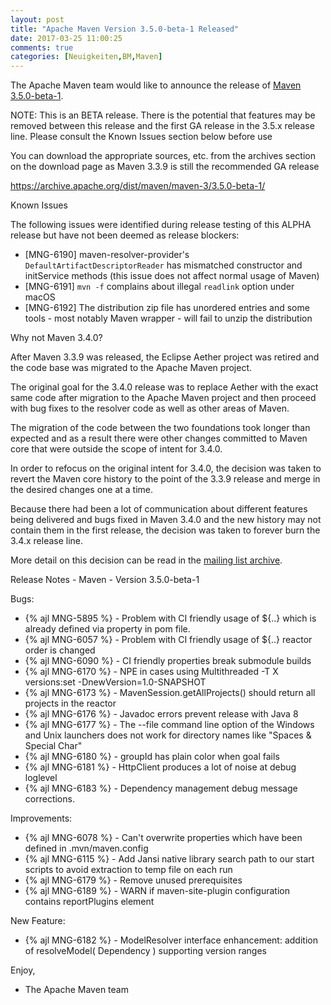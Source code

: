 ```yaml
---
layout: post
title: "Apache Maven Version 3.5.0-beta-1 Released"
date: 2017-03-25 11:00:25
comments: true
categories: [Neuigkeiten,BM,Maven]
---
```

The Apache Maven team would like to announce the release of [Maven 3.5.0-beta-1](http://maven.apache.org/).

NOTE: This is an BETA release. There is the potential that features may be
removed between this release and the first GA release in the 3.5.x release
line.
Please consult the Known Issues section below before use

You can download the appropriate sources, etc. from the archives section on
the download page as Maven 3.3.9 is still the recommended GA release

https://archive.apache.org/dist/maven/maven-3/3.5.0-beta-1/

Known Issues

The following issues were identified during release testing of this ALPHA
release but have not been deemed as release blockers:

* [MNG-6190] maven-resolver-provider's `DefaultArtifactDescriptorReader` has mismatched constructor and initService methods (this issue does not affect normal usage of Maven)
* [MNG-6191] `mvn -f` complains about illegal `readlink` option under macOS
* [MNG-6192] The distribution zip file has unordered entries and some tools - most notably Maven wrapper - will fail to unzip the distribution

Why not Maven 3.4.0?

After Maven 3.3.9 was released, the Eclipse Aether project was retired and
the code base was migrated to the Apache Maven project.

The original goal for the 3.4.0 release was to replace Aether with the
exact same code after migration to the Apache Maven project and then
proceed with bug fixes to the resolver code as well as other areas of Maven.

The migration of the code between the two foundations took longer than
expected and as a result there were other changes committed to Maven core
that were outside the scope of intent for 3.4.0.

In order to refocus on the original intent for 3.4.0, the decision was
taken to revert the Maven core history to the point of the 3.3.9 release
and merge in the desired changes one at a time.

Because there had been a lot of communication about different features
being delivered and bugs fixed in Maven 3.4.0 and the new history may not
contain them in the first release, the decision was taken to forever burn
the 3.4.x release line.

More detail on this decision can be read in the [mailing list archive](
http://www.mail-archive.com/dev@maven.apache.org/msg112103.html).

Release Notes - Maven - Version 3.5.0-beta-1

Bugs:

 * {% ajl MNG-5895 %} - Problem with CI friendly usage of ${..} which is already defined via property in pom file.
 * {% ajl MNG-6057 %} - Problem with CI friendly usage of ${..} reactor order is changed
 * {% ajl MNG-6090 %} - CI friendly properties break submodule builds
 * {% ajl MNG-6170 %} - NPE in cases using Multithreaded -T X versions:set -DnewVersion=1.0-SNAPSHOT
 * {% ajl MNG-6173 %} - MavenSession.getAllProjects() should return all projects in the reactor
 * {% ajl MNG-6176 %} - Javadoc errors prevent release with Java 8
 * {% ajl MNG-6177 %} - The --file command line option of the Windows and Unix launchers does not work for directory names like "Spaces & Special Char"
 * {% ajl MNG-6180 %} - groupId has plain color when goal fails
 * {% ajl MNG-6181 %} - HttpClient produces a lot of noise at debug loglevel
 * {% ajl MNG-6183 %} - Dependency management debug message corrections.

Improvements:

 * {% ajl MNG-6078 %} - Can't overwrite properties which have been defined in .mvn/maven.config
 * {% ajl MNG-6115 %} - Add Jansi native library search path to our start scripts to avoid extraction to temp file on each run
 * {% ajl MNG-6179 %} - Remove unused prerequisites
 * {% ajl MNG-6189 %} - WARN if maven-site-plugin configuration contains reportPlugins element

New Feature:

 * {% ajl MNG-6182 %} - ModelResolver interface enhancement: addition of
resolveModel( Dependency ) supporting version ranges


Enjoy,

- The Apache Maven team

